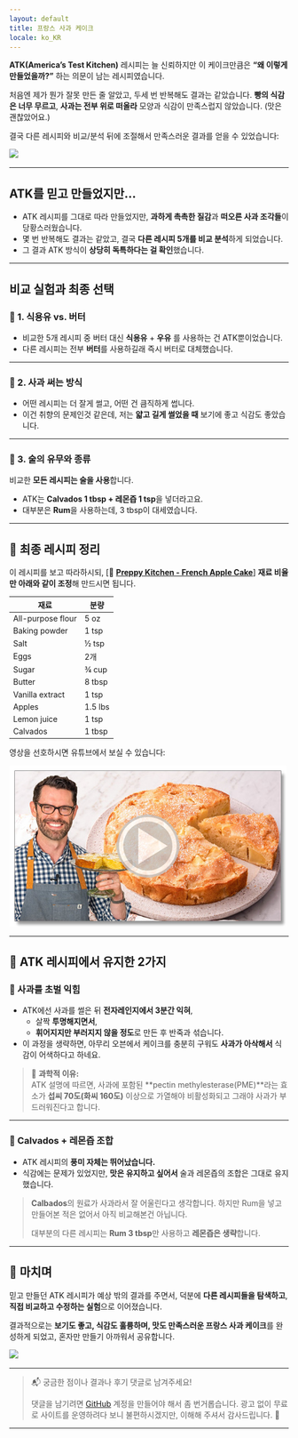 ```yaml
---
layout: default
title: 프랑스 사과 케이크
locale: ko_KR
---
```


**ATK(America’s Test Kitchen)** 레시피는 늘 신뢰하지만 이 케이크만큼은 **“왜 이렇게 만들었을까?”** 하는 의문이 남는 레시피였습니다.

처음엔 제가 뭔가 잘못 만든 줄 알았고, 두세 번 반복해도 결과는 같았습니다. **빵의 식감은 너무 무르고**, **사과는 전부 위로 떠올라** 모양과 식감이 만족스럽지 않았습니다. (맛은 괜찮았어요.)

결국 다른 레시피와 비교/분석 뒤에 조절해서 만족스러운 결과를 얻을 수 있었습니다:

![](https://live.staticflickr.com/65535/54862930222_844f834291.jpg)

---

## ATK를 믿고 만들었지만…

- ATK 레시피를 그대로 따라 만들었지만, **과하게 촉촉한 질감**과 **떠오른 사과 조각들**이 당황스러웠습니다.
- 몇 번 반복해도 결과는 같았고, 결국 **다른 레시피 5개를 비교 분석**하게 되었습니다.
- 그 결과 ATK 방식이 **상당히 독특하다는 걸 확인**했습니다.

---

## 비교 실험과 최종 선택

### 🧈 1. 식용유 vs. 버터  
- 비교한 5개 레시피 중 버터 대신 **식용유** + **우유** 를 사용하는 건 ATK뿐이었습니다.  
- 다른 레시피는 전부 **버터**를 사용하길래 즉시 버터로 대체했습니다.

---

### 🔪 2. 사과 써는 방식  
- 어떤 레시피는 더 잘게 썰고, 어떤 건 큼직하게 썹니다.  
- 이건 취향의 문제인것 같은데, 저는 **얇고 길게 썰었을 때** 보기에 좋고 식감도 좋았습니다.

---

### 🥃 3. 술의 유무와 종류  
비교한 **모든 레시피는 술을 사용**합니다.  
- ATK는 **Calvados 1 tbsp + 레몬즙 1 tsp**을 넣더라고요.  
- 대부분은 **Rum**을 사용하는데, 3 tbsp이 대세였습니다.

---

## 📌 최종 레시피 정리

이 레시피를 보고 따라하시되, [🔗 [**Preppy Kitchen - French Apple Cake**](https://preppykitchen.com/french-apple-cake/)] **재료 비율만 아래와 같이 조정**해 만드시면 됩니다.

| 재료               | 분량            |
|--------------------|------------------|
| All-purpose flour  | 5 oz            |
| Baking powder      | 1 tsp            |
| Salt               | ½ tsp            |
| Eggs               | 2개              |
| Sugar              | ¾ cup            |
| Butter         | 8 tbsp |
| Vanilla extract    | 1 tsp            |
| Apples             | 1.5 lbs          |
| Lemon juice        | 1 tsp            |
| Calvados       | 1 tbsp           |

영상을 선호하시면 유튜브에서 보실 수 있습니다:

[![Preppy Kitchen - French Apple Cake video](/assets/img/baking/recipes/apple-cake-thumbnail.jpg)](https://youtu.be/PuTTohRfvbY?si=BVP8tWYTO6pNlFbE)

---

## 🔧 ATK 레시피에서 유지한 2가지

### 📍 사과를 초벌 익힘

- ATK에선 사과를 썰은 뒤 **전자레인지에서 3분간 익혀**,  
  - 살짝 **투명해지면서**,
  - **휘어지지만 부러지지 않을 정도**로 만든 후 반죽과 섞습니다.
- 이 과정을 생략하면, 아무리 오븐에서 케이크를 충분히 구워도 **사과가 아삭해서** 식감이 어색하다고 하네요.

> 🧪 **과학적 이유:**  
> ATK 설명에 따르면, 사과에 포함된 **pectin methylesterase(PME)**라는 효소가 **섭씨 70도(화씨 160도)** 이상으로 가열해야 비활성화되고 그래야 사과가 부드러워진다고 합니다.

---

### 📍 Calvados + 레몬즙 조합

- ATK 레시피의 **풍미 자체는 뛰어났습니다.**
- 식감에는 문제가 있었지만, **맛은 유지하고 싶어서** 술과 레몬즙의 조합은 그대로 유지했습니다.

> **Calbados**의 원료가 사과라서 잘 어울린다고 생각합니다. 하지만 Rum을 넣고 만들어본 적은 없어서 아직 비교해본건 아닙니다.
>
> 대부분의 다른 레시피는 **Rum 3 tbsp**만 사용하고 **레몬즙은 생략**합니다.  

---

## 📝 마치며

믿고 만들던 ATK 레시피가 예상 밖의 결과를 주면서, 덕분에 **다른 레시피들을 탐색하고**, **직접 비교하고 수정하는 실험**으로 이어졌습니다.

결과적으로는 **보기도 좋고, 식감도 훌륭하며, 맛도 만족스러운 프랑스 사과 케이크**를 완성하게 되었고, 혼자만 만들기 아까워서 공유합니다.

![](https://live.staticflickr.com/65535/53808532216_b6d7dc7cef.jpg)

---

> 📬 궁금한 점이나 결과나 후기 댓글로 남겨주세요!  
>
> 댓글을 남기려면 [GitHub](http://github.com) 계정을 만들어야 해서 좀 번거롭습니다. 광고 없이 무료로 사이트를 운영하려다 보니 불편하시겠지만, 이해해 주셔서 감사드립니다. 🙂

---
